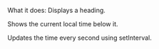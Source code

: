 What it does:
Displays a heading.

Shows the current local time below it.

Updates the time every second using setInterval.